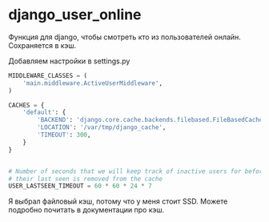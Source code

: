 # django_user_online

Функция для django, чтобы смотреть кто из пользователей онлайн. Сохраняется в кэш.

Добавляем настройки в settings.py

```python
MIDDLEWARE_CLASSES = (
    'main.middleware.ActiveUserMiddleware',
)
```

```python
CACHES = {
    'default': {
        'BACKEND': 'django.core.cache.backends.filebased.FileBasedCache',
        'LOCATION': '/var/tmp/django_cache',
        'TIMEOUT': 300,
    }
}


# Number of seconds that we will keep track of inactive users for before
# their last seen is removed from the cache
USER_LASTSEEN_TIMEOUT = 60 * 60 * 24 * 7
```

Я выбрал файловый кэш, потому что у меня стоит SSD. Можете подробно почитать в документации про кэш. 
